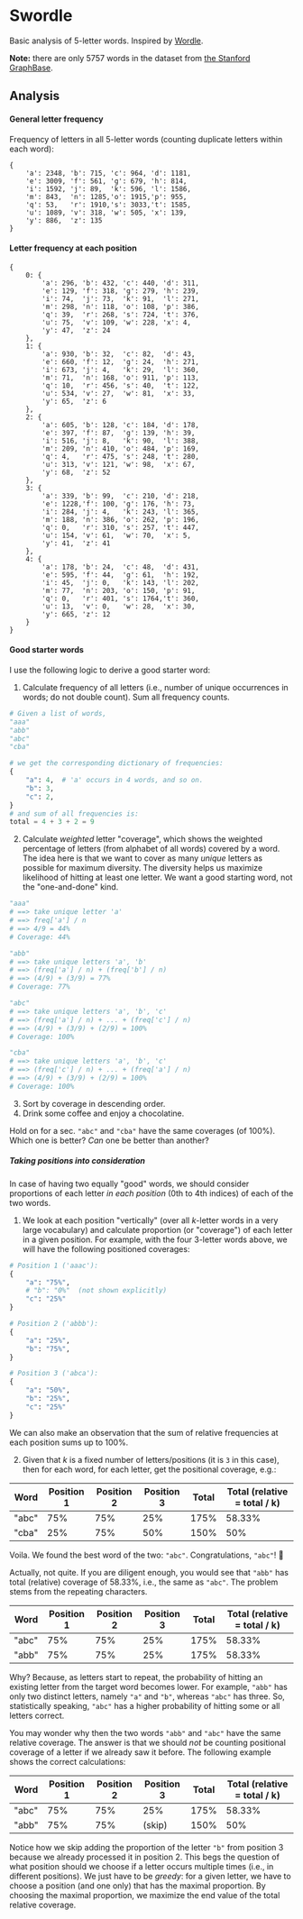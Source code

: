 # Swordle

Basic analysis of 5-letter words. Inspired by [Wordle](https://www.nytimes.com/games/wordle/index.html).

**Note:** there are only 5757 words in the dataset from [the Stanford GraphBase](https://www-cs-faculty.stanford.edu/~knuth/sgb.html). 

## Analysis 

#### General letter frequency

Frequency of letters in all 5-letter words (counting duplicate letters within each word):

```
{
    'a': 2348, 'b': 715, 'c': 964, 'd': 1181,
    'e': 3009, 'f': 561, 'g': 679, 'h': 814,
    'i': 1592, 'j': 89,  'k': 596, 'l': 1586,
    'm': 843,  'n': 1285,'o': 1915,'p': 955,
    'q': 53,   'r': 1910,'s': 3033,'t': 1585,
    'u': 1089, 'v': 318, 'w': 505, 'x': 139,
    'y': 886,  'z': 135
}
```

#### Letter frequency at each position

```
{
    0: {
        'a': 296, 'b': 432, 'c': 440, 'd': 311,
        'e': 129, 'f': 318, 'g': 279, 'h': 239,
        'i': 74,  'j': 73,  'k': 91,  'l': 271,
        'm': 298, 'n': 118, 'o': 108, 'p': 386,
        'q': 39,  'r': 268, 's': 724, 't': 376,
        'u': 75,  'v': 109, 'w': 228, 'x': 4,
        'y': 47,  'z': 24
    },
    1: {
        'a': 930, 'b': 32,  'c': 82,  'd': 43,
        'e': 660, 'f': 12,  'g': 24,  'h': 271,
        'i': 673, 'j': 4,   'k': 29,  'l': 360,
        'm': 71,  'n': 168, 'o': 911, 'p': 113,
        'q': 10,  'r': 456, 's': 40,  't': 122,
        'u': 534, 'v': 27,  'w': 81,  'x': 33,
        'y': 65,  'z': 6
    },
    2: {
        'a': 605, 'b': 128, 'c': 184, 'd': 178,
        'e': 397, 'f': 87,  'g': 139, 'h': 39,
        'i': 516, 'j': 8,   'k': 90,  'l': 388,
        'm': 209, 'n': 410, 'o': 484, 'p': 169,
        'q': 4,   'r': 475, 's': 248, 't': 280,
        'u': 313, 'v': 121, 'w': 98,  'x': 67,
        'y': 68,  'z': 52
    },
    3: {
        'a': 339, 'b': 99,  'c': 210, 'd': 218,
        'e': 1228,'f': 100, 'g': 176, 'h': 73,
        'i': 284, 'j': 4,   'k': 243, 'l': 365,
        'm': 188, 'n': 386, 'o': 262, 'p': 196,
        'q': 0,   'r': 310, 's': 257, 't': 447,
        'u': 154, 'v': 61,  'w': 70,  'x': 5,
        'y': 41,  'z': 41
    },
    4: {
        'a': 178, 'b': 24,  'c': 48,  'd': 431,
        'e': 595, 'f': 44,  'g': 61,  'h': 192,
        'i': 45,  'j': 0,   'k': 143, 'l': 202,
        'm': 77,  'n': 203, 'o': 150, 'p': 91,
        'q': 0,   'r': 401, 's': 1764,'t': 360,
        'u': 13,  'v': 0,   'w': 28,  'x': 30,
        'y': 665, 'z': 12
    }
}
```

#### Good starter words


I use the following logic to derive a good starter word:
1. Calculate frequency of all letters (i.e., number of unique occurrences in words; do not double count). Sum all frequency counts.

```python
# Given a list of words,
"aaa"
"abb"
"abc"
"cba"

# we get the corresponding dictionary of frequencies:
{
    "a": 4,  # 'a' occurs in 4 words, and so on.
    "b": 3,
    "c": 2,
}
# and sum of all frequencies is:
total = 4 + 3 + 2 = 9
```

2. Calculate *weighted* letter "coverage", which shows the weighted percentage of letters (from alphabet of all words) covered by a word. The idea here is that we want to cover as many *unique* letters as possible for maximum diversity. The diversity helps us maximize likelihood of hitting at least one letter. We want a good starting word, not the "one-and-done" kind.

```python
"aaa"
# ==> take unique letter 'a'
# ==> freq['a'] / n
# ==> 4/9 = 44%
# Coverage: 44%

"abb"
# ==> take unique letters 'a', 'b'
# ==> (freq['a'] / n) + (freq['b'] / n)
# ==> (4/9) + (3/9) = 77%
# Coverage: 77%

"abc"
# ==> take unique letters 'a', 'b', 'c'
# ==> (freq['a'] / n) + ... + (freq['c'] / n)
# ==> (4/9) + (3/9) + (2/9) = 100%
# Coverage: 100%

"cba"
# ==> take unique letters 'a', 'b', 'c'
# ==> (freq['c'] / n) + ... + (freq['a'] / n)
# ==> (4/9) + (3/9) + (2/9) = 100%
# Coverage: 100%
```

3. Sort by coverage in descending order.
4. Drink some coffee and enjoy a chocolatine.

Hold on for a sec. `"abc"` and `"cba"` have the same coverages (of 100%). Which one is better? *Can* one be better than another?

##### Taking positions into consideration

In case of having two equally "good" words, we should consider proportions of each letter *in each position* (0th to 4th indices)
of each of the two words.

1. We look at each position "vertically" (over all *k*-letter words in a very large vocabulary) and 
calculate proportion (or "coverage") of each letter in a given position. 
For example, with the four 3-letter words above, we will have the following positioned coverages:

```python
# Position 1 ('aaac'):
{
    "a": "75%",
    # "b": "0%"  (not shown explicitly)
    "c": "25%"
}

# Position 2 ('abbb'):
{
    "a": "25%",
    "b": "75%",
}

# Position 3 ('abca'):
{
    "a": "50%",
    "b": "25%",
    "c": "25%"
}
```

We can also make an observation that the sum of relative frequencies at each position sums up to 100%. 

2. Given that *k* is a fixed number of letters/positions (it is `3` in this case), then for each word, for each letter, get the positional coverage, e.g.:

| Word        | Position 1  | Position 2  | Position 3  | Total | Total (relative = total / k) |
| ----------- | ----------- | ----------- | ----------- | ----- | ---------------------------- |
| "abc"       | 75%         | 75%         | 25%         | 175%  | 58.33%                       |
| "cba"       | 25%         | 75%         | 50%         | 150%  | 50%                          |

Voila. We found the best word of the two: `"abc"`. Congratulations, `"abc"`! :tada:

Actually, not quite. If you are diligent enough, you would see that `"abb"` has total (relative) coverage of 58.33%, i.e., the same as `"abc"`.
The problem stems from the repeating characters.

| Word        | Position 1  | Position 2  | Position 3  | Total | Total (relative = total / k) |
| ----------- | ----------- | ----------- | ----------- | ----- | ---------------------------- |
| "abc"       | 75%         | 75%         | 25%         | 175%  | 58.33%                       |
| "abb"       | 75%         | 75%         | 25%         | 175%  | 58.33%                       |

Why? Because, as letters start to repeat, the probability of hitting an existing letter from the target word becomes lower.
For example, `"abb"` has only two distinct letters, namely `"a"` and `"b"`, whereas `"abc"` has three. So, statistically speaking, `"abc"` has a higher
probability of hitting some or all letters correct.

You may wonder why then the two words `"abb"` and `"abc"` have the same relative coverage. The answer is that we should *not* be counting
positional coverage of a letter if we already saw it before. The following example shows the correct calculations:

| Word        | Position 1  | Position 2  | Position 3  | Total | Total (relative = total / k) |
| ----------- | ----------- | ----------- | ----------- | ----- | ---------------------------- |
| "abc"       | 75%         | 75%         | 25%         | 175%  | 58.33%                       |
| "abb"       | 75%         | 75%         | (skip)      | 150%  | 50%                          |

Notice how we skip adding the proportion of the letter `"b"` from position 3 because we already processed it in position 2.
This begs the question of what position should we choose if a letter occurs multiple times (i.e., in different positions). 
We just have to be *greedy*: for a given letter, we have to choose a position (and one only) that has the maximal proportion.
By choosing the maximal proportion, we maximize the end value of the total relative coverage.